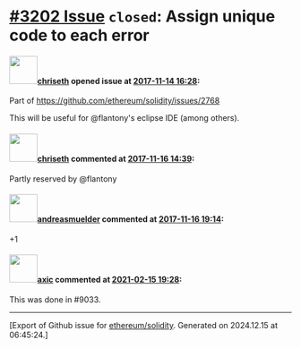 # [\#3202 Issue](https://github.com/ethereum/solidity/issues/3202) `closed`: Assign unique code to each error

#### <img src="https://avatars.githubusercontent.com/u/9073706?v=4" width="50">[chriseth](https://github.com/chriseth) opened issue at [2017-11-14 16:28](https://github.com/ethereum/solidity/issues/3202):

Part of https://github.com/ethereum/solidity/issues/2768

This will be useful for @flantony's eclipse IDE (among others).

#### <img src="https://avatars.githubusercontent.com/u/9073706?v=4" width="50">[chriseth](https://github.com/chriseth) commented at [2017-11-16 14:39](https://github.com/ethereum/solidity/issues/3202#issuecomment-344941954):

Partly reserved by @flantony

#### <img src="https://avatars.githubusercontent.com/u/6338708?u=9bce1b2046740e25ab0badd9b34cdb29637379b1&v=4" width="50">[andreasmuelder](https://github.com/andreasmuelder) commented at [2017-11-16 19:14](https://github.com/ethereum/solidity/issues/3202#issuecomment-345032051):

+1

#### <img src="https://avatars.githubusercontent.com/u/20340?v=4" width="50">[axic](https://github.com/axic) commented at [2021-02-15 19:28](https://github.com/ethereum/solidity/issues/3202#issuecomment-779411866):

This was done in #9033.


-------------------------------------------------------------------------------



[Export of Github issue for [ethereum/solidity](https://github.com/ethereum/solidity). Generated on 2024.12.15 at 06:45:24.]
